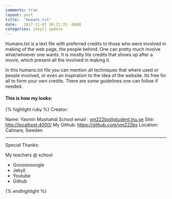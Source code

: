 ```yaml
---
comments: true
layout: post
title:  "Humans.txt"
date:   2017-11-07 10:21:35 -0600
categories: jekyll update
---
```



Humans.txt is a text file with preferred credits to those who were involved
in making of the web page, the people behind. One can pretty much involve what/whoever one wants.
It is mostly lite credits that shows up after a movie, which present all 
the involved in making it. 

In this humans.txt file you can mention all techniques that where used or 
people involved, or even an inspiration to the idea of the website. Its free
for all to form your own credits.
There are some guidelines one can follow if needed.

#### This is how my looks: 

{% highlight ruby %}
 Creator:

Name: Yasmin Mushahdi 
School email : <ym222bs@student.lnu.se>
Site: <http://localhost:4000/>
My Github: <https://github.com/ym222bs>
Location: Calmare, Sweden

----

 Special Thanks:

My teachers @ school
- Goooooooogle
- Jekyll
- Youtube
- Github

{% endhighlight %}



[jekyll-docs]: https://jekyllrb.com/docs/home
[jekyll-gh]:   https://github.com/jekyll/jekyll
[jekyll-talk]: https://talk.jekyllrb.com/

